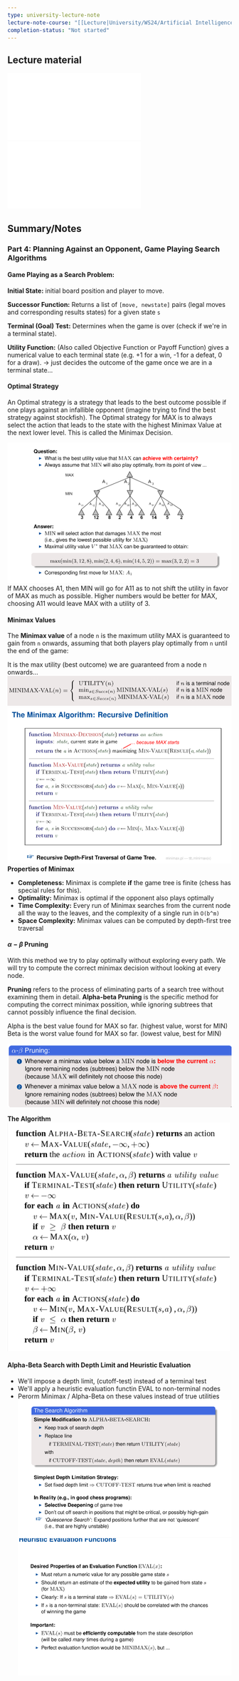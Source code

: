 ```yaml
---
type: university-lecture-note
lecture-note-course: "[[Lecture|University/WS24/Artificial Intelligence/Lecture]]"
completion-status: "Not started"
---
```

## Lecture material
![](_attachments/04_Game_Playing_Search.pdf)
![](_attachments/05_Learning_while_Acting.pdf)

## Summary/Notes
### Part 4: Planning Against an Opponent, Game Playing Search Algorithms
#### Game Playing as a Search Problem:
**Initial State:** initial board position and player to move.

**Successor Function:** Returns a list of `[move, newstate]` pairs (legal moves and corresponding results states) for a given state `s`

**Terminal (Goal) Test:** Determines when the game is over (check if we're in a terminal state).

**Utility Function:** (Also called Objective Function or Payoff Function) gives a numerical value to each terminal state (e.g. +1 for a win, -1 for a defeat, 0 for a draw). -> just decides the outcome of the game once we are in a terminal state...

#### Optimal Strategy
An Optimal strategy is a strategy that leads to the best outcome possible if one plays against an infallible opponent (imagine trying to find the best strategy against stockfish). The Optimal strategy for MAX is to always select the action that leads to the state with the highest Minimax Value at the next lower level. This is called the Minimax Decision.

![500](_attachments/Pasted%20image%2020241121183854.png)
If MAX chooses A1, then MIN will go for A11 as to not shift the utility in favor of MAX as much as possible. Higher numbers would be better for MAX, choosing A11 would leave MAX with a utility of 3.

#### Minimax Values
The **Minimax value** of a node `n` is the maximum utility MAX is guaranteed to gain from `n` onwards, assuming that both players play optimally from `n` until the end of the game:

It is the max utility (best outcome) we are guaranteed from a node n onwards...
![](_attachments/Pasted%20image%2020241121184513.png)
![](_attachments/Pasted%20image%2020241121185012.png)
**Properties of Minimax**
- **Completeness:** Minimax is complete **if** the game tree is finite (chess has special rules for this).
- **Optimality:** Minimax is optimal if the opponent also plays optimally
- **Time Complexity:** Every run of Minimax searches from the current node all the way to the leaves, and the complexity of a single run in `O(b^m)`
- **Space Complexity:** Minimax values can be computed by depth-first tree traversal

#### $\alpha-\beta$ Pruning
With this method we try to play optimally without exploring every path. We will try to compute the correct minimax decision without looking at every node. 

**Pruning** refers to the process of eliminating parts of a search tree without examining them in detail.
**Alpha-beta Pruning** is the specific method for computing the correct minimax possition, while ignoring subtrees that cannot possibly influence the final decision.

Alpha is the best value found for MAX so far. (highest value, worst for MIN)
Beta is the worst value found for MAX so far. (lowest value, best for MIN)

![500](_attachments/Pasted%20image%2020241121190426.png)

**The Algorithm**
![350](_attachments/Pasted%20image%2020241121190459.png)
#### Alpha-Beta Search with Depth Limit and Heuristic Evaluation
- We'll impose a depth limit, (cutoff-test) instead of a terminal test
- We'll apply a heuristic evaluation functin EVAL to non-terminal nodes
- Perorm Minimax / Alpha-Beta on these values instead of true utilities
![500](_attachments/Pasted%20image%2020241121191508.png)
![500](_attachments/Pasted%20image%2020241121191635.png)
